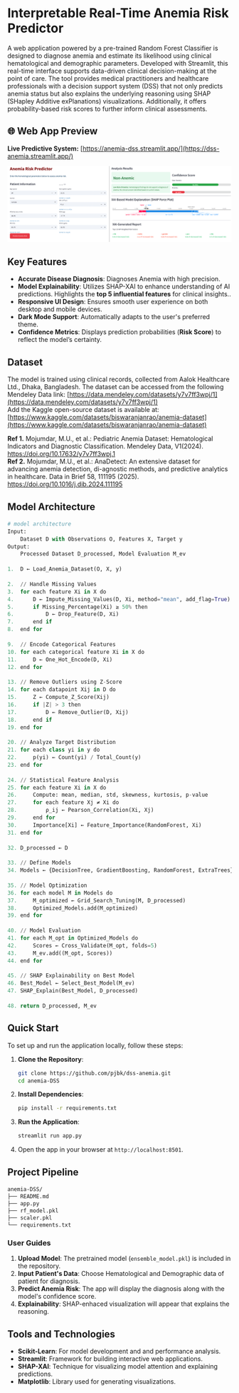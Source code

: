 # Interpretable Real-Time Anemia Risk Predictor

A web application powered by a pre-trained Random Forest Classifier is designed to diagnose anemia and estimate its likelihood using clinical hematological and demographic parameters. Developed with Streamlit, this real-time interface supports data-driven clinical decision-making at the point of care. The tool provides medical practitioners and healthcare professionals with a decision support system (DSS) that not only predicts anemia status but also explains the underlying reasoning using SHAP (SHapley Additive exPlanations) visualizations. Additionally, it offers probability-based risk scores to further inform clinical assessments.

## 🌐 Web App Preview
**Live Predictive System:** [https://anemia-dss.streamlit.app/](https://dss-anemia.streamlit.app/)  

![App Header](https://github.com/pjbk/dss-anemia/blob/main/App%20interface.png)

## Key Features

- **Accurate Disease Diagnosis**: Diagnoses Anemia with high precision.
- **Model Explainability**: Utilizes SHAP-XAI to enhance understanding of AI predictions. Highlights the **top 5 influential features** for clinical insights..
- **Responsive UI Design**: Ensures smooth user experience on both desktop and mobile devices.
- **Dark Mode Support**: Automatically adapts to the user's preferred theme.
- **Confidence Metrics**: Displays prediction probabilities (**Risk Score**) to reflect the model’s certainty.

## Dataset

The model is trained using clinical records, collected from Aalok Healthcare Ltd., Dhaka, Bangladesh. The dataset can be accessed from the following Mendeley Data link: [https://data.mendeley.com/datasets/y7v7ff3wpj/1](https://data.mendeley.com/datasets/y7v7ff3wpj/1)  <br>
Add the Kaggle open-source dataset is available at:[https://www.kaggle.com/datasets/biswaranjanrao/anemia-dataset](https://www.kaggle.com/datasets/biswaranjanrao/anemia-dataset)   

**Ref 1.** Mojumdar, M.U., et al.: Pediatric Anemia Dataset: Hematological Indicators and Diagnostic Classification. Mendeley Data, V1(2024). https://doi.org/10.17632/y7v7ff3wpj.1  
**Ref 2.** Mojumdar, M.U., et al.: AnaDetect: An extensive dataset for advancing anemia detection, di-agnostic methods, and predictive analytics in healthcare. Data in Brief 58, 111195 (2025). https://doi.org/10.1016/j.dib.2024.111195  

## Model Architecture
```python
# model architecture  
Input: 
    Dataset D with Observations O, Features X, Target y
Output: 
    Processed Dataset D_processed, Model Evaluation M_ev

1.  D ← Load_Anemia_Dataset(O, X, y)

2.  // Handle Missing Values
3.  for each feature Xi in X do
4.      D ← Impute_Missing_Values(D, Xi, method="mean", add_flag=True)
5.      if Missing_Percentage(Xi) ≥ 50% then
6.          D ← Drop_Feature(D, Xi)
7.      end if
8.  end for

9.  // Encode Categorical Features
10. for each categorical feature Xi in X do
11.     D ← One_Hot_Encode(D, Xi)
12. end for

13. // Remove Outliers using Z-Score
14. for each datapoint Xij in D do
15.     Z ← Compute_Z_Score(Xij)
16.     if |Z| > 3 then
17.         D ← Remove_Outlier(D, Xij)
18.     end if
19. end for

20. // Analyze Target Distribution
21. for each class yi in y do
22.     p(yi) ← Count(yi) / Total_Count(y)
23. end for

24. // Statistical Feature Analysis
25. for each feature Xi in X do
26.     Compute: mean, median, std, skewness, kurtosis, p-value
27.     for each feature Xj ≠ Xi do
28.         ρ_ij ← Pearson_Correlation(Xi, Xj)
29.     end for
30.     Importance[Xi] ← Feature_Importance(RandomForest, Xi)
31. end for

32. D_processed ← D

33. // Define Models
34. Models ← {DecisionTree, GradientBoosting, RandomForest, ExtraTrees}

35. // Model Optimization
36. for each model M in Models do
37.     M_optimized ← Grid_Search_Tuning(M, D_processed)
38.     Optimized_Models.add(M_optimized)
39. end for

40. // Model Evaluation
41. for each M_opt in Optimized_Models do
42.     Scores ← Cross_Validate(M_opt, folds=5)
43.     M_ev.add((M_opt, Scores))
44. end for

45. // SHAP Explainability on Best Model
46. Best_Model ← Select_Best_Model(M_ev)
47. SHAP_Explain(Best_Model, D_processed)

48. return D_processed, M_ev

```

## Quick Start

To set up and run the application locally, follow these steps:

1. **Clone the Repository**:
   ```bash
   git clone https://github.com/pjbk/dss-anemia.git
   cd anemia-DSS
   ```

2. **Install Dependencies**:
   ```bash
   pip install -r requirements.txt
   ```

3. **Run the Application**:
   ```bash
   streamlit run app.py
   ```

4. Open the app in your browser at `http://localhost:8501`.

## Project Pipeline

```
anemia-DSS/
├── README.md
├── app.py
├── rf_model.pkl
├── scaler.pkl
└── requirements.txt
```

### User Guides

1. **Upload Model**: The pretrained model (`ensemble_model.pkl`) is included in the repository.
2. **Input Patient's Data**: Choose Hematological and Demographic data of patient for diagnosis.
3. **Predict Anemia Risk**: The app will display the diagnosis along with the model's confidence score.
4. **Explainability**: SHAP-enhaced visualization will appear that explains the reasoning.


## Tools and Technologies

- **Scikit-Learn**: For model development and and performance analysis.
- **Streamlit**: Framework for building interactive web applications.
- **SHAP-XAI**: Technique for visualizing model attention and explaining predictions.
- **Matplotlib**: Library used for generating visualizations.

